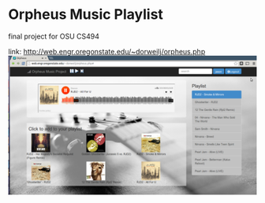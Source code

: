 Orpheus Music Playlist
=========

final project for OSU CS494

link: http://web.engr.oregonstate.edu/~dorweilj/orpheus.php
![img](playing.png)
